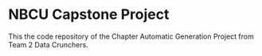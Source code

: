 # NBCU Capstone Project

This the code repository of the Chapter Automatic Generation Project from Team 2 Data Crunchers.
